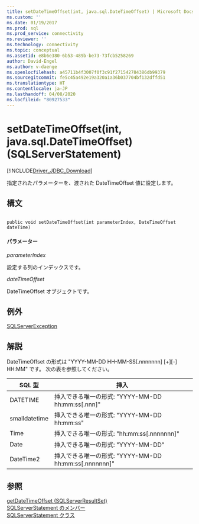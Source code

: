 ```yaml
---
title: setDateTimeOffset(int, java.sql.DateTimeOffset) | Microsoft Docs
ms.custom: ''
ms.date: 01/19/2017
ms.prod: sql
ms.prod_service: connectivity
ms.reviewer: ''
ms.technology: connectivity
ms.topic: conceptual
ms.assetid: e8b6e380-6b53-489b-be73-73fcb5258269
author: David-Engel
ms.author: v-daenge
ms.openlocfilehash: a45711b4f3007f0f3c91f271542784386db99379
ms.sourcegitcommit: fe5c45a492e19a320a1a36b037704bf132dffd51
ms.translationtype: HT
ms.contentlocale: ja-JP
ms.lasthandoff: 04/08/2020
ms.locfileid: "80927533"
---
```

# <a name="setdatetimeoffsetint-javasqldatetimeoffset-sqlserverstatement"></a>setDateTimeOffset(int, java.sql.DateTimeOffset) (SQLServerStatement)
[!INCLUDE[Driver_JDBC_Download](../../../includes/driver_jdbc_download.md)]

  指定されたパラメーターを、渡された DateTimeOffset 値に設定します。  
  
## <a name="syntax"></a>構文  
  
```  
  
public void setDateTimeOffset(int parameterIndex, DateTimeOffset dateTime)  
```  
  
#### <a name="parameters"></a>パラメーター  
 *parameterIndex*  
  
 設定する列のインデックスです。  
  
 *dateTimeOffset*  
  
 DateTimeOffset オブジェクトです。  
  
## <a name="exceptions"></a>例外  
 [SQLServerException](../../../connect/jdbc/reference/sqlserverexception-class.md)  
  
## <a name="remarks"></a>解説  
 DateTimeOffset の形式は "YYYY-MM-DD HH-MM-SS[.nnnnnnn] [+][-] HH:MM" です。 次の表を参照してください。  
  
|SQL 型|挿入|  
|--------------|------------|  
|DATETIME|挿入できる唯一の形式: "YYYY-MM-DD hh:mm:ss[.nnn]"|  
|smalldatetime|挿入できる唯一の形式: "YYYY-MM-DD hh:mm:ss"|  
|Time|挿入できる唯一の形式: "hh:mm:ss[.nnnnnnn]"|  
|Date|挿入できる唯一の形式: "YYYY-MM-DD"|  
|DateTime2|挿入できる唯一の形式: "YYYY-MM-DD hh:mm:ss[.nnnnnnn]"|  
  
## <a name="see-also"></a>参照  
 [getDateTimeOffset &#40;SQLServerResultSet&#41;](../../../connect/jdbc/reference/getdatetimeoffset-sqlserverresultset.md)   
 [SQLServerStatement のメンバー](../../../connect/jdbc/reference/sqlserverstatement-members.md)   
 [SQLServerStatement クラス](../../../connect/jdbc/reference/sqlserverstatement-class.md)  
  
  
